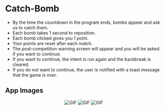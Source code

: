 # Catch-Bomb

* By the time the countdown in the program ends, bombs appear and ask us to catch them.<br>
* Each bomb takes 1 second to reposition.<br>
* Each bomb clicked gives you 1 point.<br>
* Your points are reset after each match.<br>
* The post-competition warning screen will appear and you will be asked if you want to continue.<br>
* If you want to continue, the intent is run again and the backbreak is cleared.<br>
* If you do not want to continue, the user is notified with a toast message that the game is over.<br>


App Images
--------------
<p align="center">
  <img src="https://user-images.githubusercontent.com/71982171/144720863-e01b07f9-0007-4d7b-9515-8c1ead5619c3.png" alt="GIF" />
  <img src="https://user-images.githubusercontent.com/71982171/144720880-cd05c0e5-7cf2-4fdb-becc-b203485bfd56.png" alt="GIF" />
  <img src="https://user-images.githubusercontent.com/71982171/144720893-986192d4-4e79-4876-bda5-4a016ad389c6.png" alt="GIF" />

</p>
